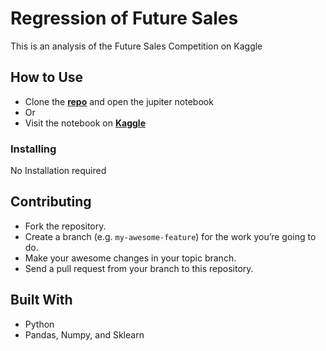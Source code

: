 # Regression of Future Sales

This is an analysis of the Future Sales Competition on Kaggle

## How to Use

- Clone the **[repo](https://github.com/jtvkw2/Regression-of-Future-Sales)** and open the jupiter notebook
- Or
- Visit the notebook on **[Kaggle](https://www.kaggle.com/jacobvoyles/regression-of-future-sales)**

### Installing

No Installation required

## Contributing

- Fork the repository.
- Create a branch (e.g. `my-awesome-feature`) for the work you’re going to do.
- Make your awesome changes in your topic branch.
- Send a pull request from your branch to this repository.

## Built With

* Python
* Pandas, Numpy, and Sklearn
